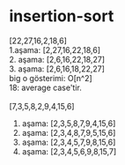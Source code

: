 # insertion-sort
[22,27,16,2,18,6]<br>
1.aşama: [2,27,16,22,18,6]<br>
2. aşama: [2,6,16,22,18,27]<br>
3. aşama: [2,6,16,18,22,27]<br>
big o gösterimi: O[n^2]<br>
18: average case'tir.<br>
<br>
[7,3,5,8,2,9,4,15,6]<br>
1. aşama: [2,3,5,8,7,9,4,15,6]<br>
2. aşama: [2,3,4,8,7,9,5,15,6]<br>
3. aşama: [2,3,4,5,7,9,8,15,6]<br>
4. aşama: [2,3,4,5,6,9,8,15,7]<br>
